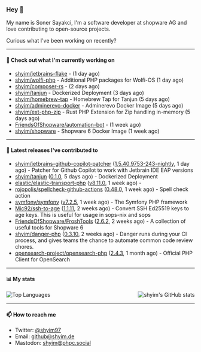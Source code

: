### Hey 👋

My name is Soner Sayakci, I'm a software developer at shopware AG and love contributing to open-source projects.

Curious what I've been working on recently?

---

#### 👷 Check out what I'm currently working on

- [shyim/jetbrains-flake](https://github.com/shyim/jetbrains-flake) -  (1 day ago)
- [shyim/wolfi-php](https://github.com/shyim/wolfi-php) - Additional PHP packages for Wolfi-OS (1 day ago)
- [shyim/composer-rs](https://github.com/shyim/composer-rs) -  (2 days ago)
- [shyim/tanjun](https://github.com/shyim/tanjun) - Dockerized Deployment (3 days ago)
- [shyim/homebrew-tap](https://github.com/shyim/homebrew-tap) - Homebrew Tap for Tanjun (5 days ago)
- [shyim/adminerevo-docker](https://github.com/shyim/adminerevo-docker) - Adminerevo Docker Image (5 days ago)
- [shyim/ext-php-zip](https://github.com/shyim/ext-php-zip) - Rust PHP Extension for Zip handling in-memory (5 days ago)
- [FriendsOfShopware/automation-bot](https://github.com/FriendsOfShopware/automation-bot) -  (1 week ago)
- [shyim/shopware](https://github.com/shyim/shopware) - Shopware 6 Docker Image (1 week ago)

---

#### 🔭 Latest releases I've contributed to

- [shyim/jetbrains-github-copilot-patcher](https://github.com/shyim/jetbrains-github-copilot-patcher) ([1.5.40.9753-243-nightly](https://github.com/shyim/jetbrains-github-copilot-patcher/releases/tag/1.5.40.9753-243-nightly), 1 day ago) - Patcher for Github Copilot to work with Jetbrain IDE EAP versions
- [shyim/tanjun](https://github.com/shyim/tanjun) ([0.1.0](https://github.com/shyim/tanjun/releases/tag/0.1.0), 5 days ago) - Dockerized Deployment
- [elastic/elastic-transport-php](https://github.com/elastic/elastic-transport-php) ([v8.11.0](https://github.com/elastic/elastic-transport-php/releases/tag/v8.11.0), 1 week ago) - 
- [rojopolis/spellcheck-github-actions](https://github.com/rojopolis/spellcheck-github-actions) ([0.48.0](https://github.com/rojopolis/spellcheck-github-actions/releases/tag/0.48.0), 1 week ago) - Spell check action
- [symfony/symfony](https://github.com/symfony/symfony) ([v7.2.5](https://github.com/symfony/symfony/releases/tag/v7.2.5), 1 week ago) - The Symfony PHP framework
- [Mic92/ssh-to-age](https://github.com/Mic92/ssh-to-age) ([1.1.11](https://github.com/Mic92/ssh-to-age/releases/tag/1.1.11), 2 weeks ago) - Convert SSH Ed25519 keys to age keys. This is useful for usage in sops-nix and sops
- [FriendsOfShopware/FroshTools](https://github.com/FriendsOfShopware/FroshTools) ([2.6.2](https://github.com/FriendsOfShopware/FroshTools/releases/tag/2.6.2), 2 weeks ago) - A collection of useful tools for Shopware 6
- [shyim/danger-php](https://github.com/shyim/danger-php) ([0.3.10](https://github.com/shyim/danger-php/releases/tag/0.3.10), 2 weeks ago) - Danger runs during your CI process, and gives teams the chance to automate common code review chores.
- [opensearch-project/opensearch-php](https://github.com/opensearch-project/opensearch-php) ([2.4.3](https://github.com/opensearch-project/opensearch-php/releases/tag/2.4.3), 1 month ago) - Official PHP Client for OpenSearch

---

#### 📊 My stats

<img align="right" alt="shyim's GitHub stats" src="https://github-readme-stats.vercel.app/api?username=shyim&count_private=1&show_icons=true&" />

![Top Languages](https://github-readme-stats.vercel.app/api/top-langs/?username=shyim)

---

#### 📫 How to reach me

- Twitter: [@shyim97](https://twitter.com/shyim97)
- Email: [github@shyim.de](mailto://github@shyim.de)
- Mastodon: <a rel="me" href="https://phpc.social/@shyim">shyim@phpc.social</a>
